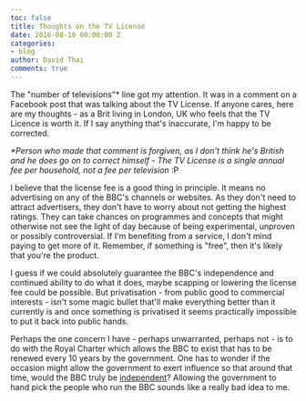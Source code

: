 ```yaml
---
toc: false
title: Thoughts on the TV License
date: 2016-08-10 00:00:00 Z
categories:
- blog
author: David Thai
comments: true
---
```


The "number of televisions"* line got my attention. It was in a comment on a Facebook post that was talking about the TV License. If anyone cares, here are my thoughts - as a Brit living in London, UK who feels that the TV Licence is worth it. If I say anything that's inaccurate, I'm happy to be corrected.

_*Person who made that comment is forgiven, as I don't think he's British and he does go on to correct himself - The TV License is a single annual fee per household, not a fee per television_ :P

I believe that the license fee is a good thing in principle. It means no advertising on any of the BBC's channels or websites. As they don't need to attract advertisers, they don't have to worry about not getting the highest ratings. They can take chances on programmes and concepts that might otherwise not see the light of day because of being experimental, unproven or possibly controversial. If I'm benefiting from a service, I don't mind paying to get more of it. Remember, if something is "free", then it's likely that you're the product.

I guess if we could absolutely guarantee the BBC's independence and continued ability to do what it does, maybe scapping or lowering the license fee could be possible. But privatisation - from public good to commercial interests - isn't some magic bullet that'll make everything better than it currently is and once something is privatised it seems practically impossible to put it back into public hands.

Perhaps the one concern I have - perhaps unwarranted, perhaps not - is to do with the Royal Charter which allows the BBC to exist that has to be renewed every 10 years by the government. One has to wonder if the occasion might allow the government to exert influence so that around that time, would the BBC truly be [independent](https://www.theguardian.com/media/2016/mar/18/petition-keep-bbc-independent-signed-140000-people-four-days)? Allowing the government to hand pick the people who run the BBC sounds like a really bad idea to me.
